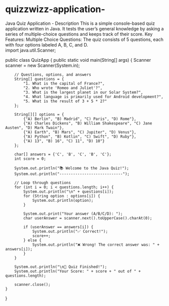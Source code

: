 # quizzwizz-application-
Java Quiz Application - Description This is a simple console-based quiz application written in Java. It tests the user’s general knowledge by asking a series of multiple-choice questions and keeps track of their score.  Key Features:  Multiple Choice Questions: The quiz consists of 5 questions, each with four options labeled A, B, C, and D.  
import java.util.Scanner;

public class QuizApp {
    public static void main(String[] args) {
        Scanner scanner = new Scanner(System.in);

        // Questions, options, and answers
        String[] questions = {
            "1. What is the capital of France?",
            "2. Who wrote 'Romeo and Juliet'?",
            "3. What is the largest planet in our Solar System?",
            "4. What language is primarily used for Android development?",
            "5. What is the result of 3 + 5 * 2?"
        };

        String[][] options = {
            {"A) Berlin", "B) Madrid", "C) Paris", "D) Rome"},
            {"A) Charles Dickens", "B) William Shakespeare", "C) Jane Austen", "D) Mark Twain"},
            {"A) Earth", "B) Mars", "C) Jupiter", "D) Venus"},
            {"A) Python", "B) Kotlin", "C) Swift", "D) Ruby"},
            {"A) 13", "B) 16", "C) 11", "D) 10"}
        };

        char[] answers = {'C', 'B', 'C', 'B', 'C'};
        int score = 0;

        System.out.println("📚 Welcome to the Java Quiz!");
        System.out.println("----------------------------");

        // Loop through questions
        for (int i = 0; i < questions.length; i++) {
            System.out.println("\n" + questions[i]);
            for (String option : options[i]) {
                System.out.println(option);
            }

            System.out.print("Your answer (A/B/C/D): ");
            char userAnswer = scanner.next().toUpperCase().charAt(0);

            if (userAnswer == answers[i]) {
                System.out.println("✅ Correct!");
                score++;
            } else {
                System.out.println("❌ Wrong! The correct answer was: " + answers[i]);
            }
        }

        System.out.println("\n🎉 Quiz Finished!");
        System.out.println("Your Score: " + score + " out of " + questions.length);

        scanner.close();
    }
}
